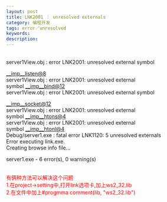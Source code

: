 ```yaml
---
layout: post
title: LNK2001 ： unresolved externals
category: 编程开发
tags: error／unresolved
keywords: 
description: 
---
```


\
 server1View.obj : error LNK2001: unresolved external symbol

<__imp__listen@8><span class="Apple-converted-space"> </span>\
 server1View.obj : error LNK2001: unresolved external symbol<span
class="Apple-converted-space"> </span><__imp__bind@12><span
class="Apple-converted-space"> </span>\
 server1View.obj : error LNK2001: unresolved external symbol

<__imp__socket@12><span class="Apple-converted-space"> </span>\
 server1View.obj : error LNK2001: unresolved external symbol<span
class="Apple-converted-space"> </span><__imp__htons@4><span
class="Apple-converted-space"> </span>\
 server1View.obj : error LNK2001: unresolved external symbol<span
class="Apple-converted-space"> </span><__imp__htonl@4><span
class="Apple-converted-space"> </span>\
 Debug/server1.exe : fatal error LNK1120: 5 unresolved externals<span
class="Apple-converted-space"> </span>\
 Error executing link.exe.<span class="Apple-converted-space"> </span>\
 Creating browse info file...

server1.exe - 6 error(s), 0 warning(s)

\
 <span style="color:#ff0000;">有俩种方法可以解决这个问题<span
class="Apple-converted-space"> </span></span>\
 <span
style="color:#ff0000;">1.在project-\>setting中,打开link选项卡,加上ws2\_32.lib<span
class="Apple-converted-space"> </span></span>\
 <span style="color:#ff0000;">2.在文件中加上\#progmma comment(lib,
"ws2\_32.lib")</span>

 








